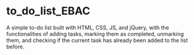 ﻿# to_do_list_EBAC
 
A simple to-do list built with HTML, CSS, JS, and jQuery, with the functionalities of adding tasks, marking them as completed, unmarking them, and checking if the current task has already been added to the list before.

